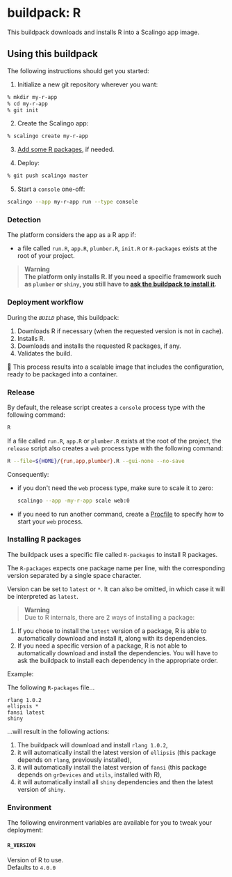 # buildpack: R

This buildpack downloads and installs R into a Scalingo app image.

## Using this buildpack

The following instructions should get you started:

1. Initialize a new git repository wherever you want:

```bash
% mkdir my-r-app
% cd my-r-app
% git init
```

2. Create the Scalingo app:

```bash
% scalingo create my-r-app
```

3. [Add some R packages](#installing-r-packages), if needed.

4. Deploy:

```bash
% git push scalingo master
```

5. Start a `console` one-off:

```bash
scalingo --app my-r-app run --type console
```

### Detection

The platform considers the app as a R app if:
- a file called `run.R`, `app.R`, `plumber.R`, `init.R` or `R-packages` exists
  at the root of your project.

> **Warning**\
> **The platform only installs R. If you need a specific framework such as
`plumber` or `shiny`, you still have to
[ask the buildpack to install it](#installing-r-packages).**

### Deployment workflow

During the *`BUILD`* phase, this buildpack:

1. Downloads R if necessary (when the requested version is not in cache).
2. Installs R.
3. Downloads and installs the requested R packages, if any.
4. Validates the build.

:tada: This process results into a scalable image that includes the
configuration, ready to be packaged into a container.

### Release

By default, the release script creates a `console` process type with the
following command:

```bash
R
```

If a file called `run.R`, `app.R` or `plumber.R` exists at the root of the
project, the `release` script also creates a `web` process type with the
following command:

```bash
R --file=${HOME}/{run,app,plumber}.R --gui-none --no-save
```

Consequently:

- if you don't need the `web` process type, make sure to scale it to zero:
  ```bash
  scalingo --app -my-r-app scale web:0
  ```
- if you need to run another command, create a [Procfile](https://doc.scalingo.com/platform/app/procfile)
  to specify how to start your `web` process.

### Installing R packages

The buildpack uses a specific file called `R-packages` to install R packages.

The `R-packages` expects one package name per line, with the corresponding
version separated by a single space character.

Version can be set to `latest` or `*`. It can also be omitted, in which case it
will be interpreted as `latest`.


> **Warning**\
> Due to R internals, there are 2 ways of installing a package:
1. If you chose to install the `latest` version of a package, R is able to
   automatically download and install it, along with its dependencies.
2. If you need a specific version of a package, R is not able to automatically
   download and install the dependencies. You will have to ask the buildpack
   to install each dependency in the appropriate order.

Example:

The following `R-packages` file...
```csv
rlang 1.0.2
ellipsis *
fansi latest
shiny
```

...will result in the following actions:
1. The buildpack will download and install `rlang 1.0.2`,
2. it will automatically install the latest version of `ellipsis` (this package
   depends on `rlang`, previously installed),
3. it will automatically install the latest version of `fansi` (this package
   depends on `grDevices` and `utils`, installed with R),
4. it will automatically install all `shiny` dependencies and then the latest
   version of `shiny`.

### Environment

The following environment variables are available for you to tweak your
deployment:

#### `R_VERSION`

Version of R to use.\
Defaults to `4.0.0`
